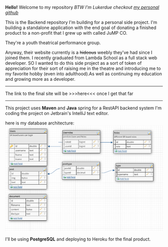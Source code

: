 **Hello!** Welcome to my repository
*BTW I'm Lukerdue checkout [my personal github](http://github.com/Lukerdue)*

This is the Backend repository I'm building for a personal side project. I'm building a standalone application
with the end goal of donating a finished product to a non-profit that I grew up with called JuMP CO.

They're a youth theatrical performance group.

Anyway, their website currently is a ~~hideous~~ weebly they've had since I joined them. I recently graduated from Lambda School
as a full stack web developer. SO I wanted to do this side project as a sort of token of appreciation
for their sort of raising me in the theatre and introducing me to my favorite hobby (even into adulthood).As well as continuing my education and growing more as a developer.

---
The link to the final site will be >>>here<<< once I get that far

---
This project uses **Maven** and **Java** spring for a RestAPI backend system I'm coding the project on Jetbrain's 
IntelliJ text editor.

here is my database architecture:
![db screenshot](jumb-be-db-architecture.png)

I'll be using **PostgreSQL** and deploying to Heroku for the final product.


